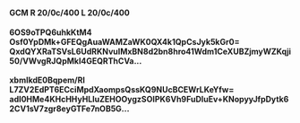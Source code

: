#### GCM R 20/0c/400 L 20/0c/400
**6OS9oTPQ6uhkKtM4**<br/>**Osf0YpDMk+GFEQgAuaWAMZaWK0QX4k1QpCsJyk5kGr0=**<br/>**QxdQYXRaTSVsL6UdRKNvuIMxBN8d2bn8hro41Wdm1CeXUBZjmyWZKqji50/VWvgRJQpMkl4GEQRThCVa...**<br/><br/>
**xbmIkdE0Bqpem/Rl**<br/>**L7ZV2EdPT6ECciMpdXaompsQssKQ9NUcBCEWrLKeYfw=**<br/>**adI0HMe4KHcHHyHLIuZEHOOygzSOIPK6Vh9FuDIuEv+KNopyyJfpDytk62CV1sV7zgr8eyGTFe7nOB5G...**